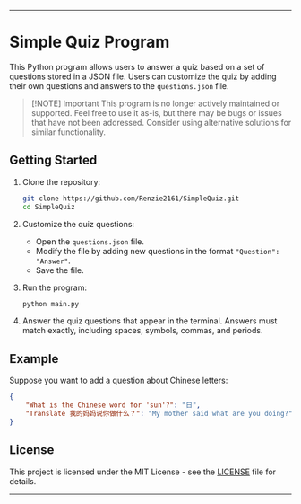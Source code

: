 ----

# Simple Quiz Program

This Python program allows users to answer a quiz based on a set of questions stored in a JSON file. Users can customize the quiz by adding their own questions and answers to the `questions.json` file.

> [!NOTE] Important
> This program is no longer actively maintained or supported. Feel free to use it as-is, but there may be bugs or issues that have not been addressed. Consider using alternative solutions for similar functionality.

## Getting Started

1. Clone the repository:
   ```bash
   git clone https://github.com/Renzie2161/SimpleQuiz.git
   cd SimpleQuiz
   ```

2. Customize the quiz questions:
   - Open the `questions.json` file.
   - Modify the file by adding new questions in the format `"Question": "Answer"`.
   - Save the file.

3. Run the program:
   ```bash
   python main.py
   ```

4. Answer the quiz questions that appear in the terminal. Answers must match exactly, including spaces, symbols, commas, and periods.

## Example

Suppose you want to add a question about Chinese letters:

```json
{
    "What is the Chinese word for 'sun'?": "日",
    "Translate 我的妈妈说你做什么？": "My mother said what are you doing?",
}
```

## License

This project is licensed under the MIT License - see the [LICENSE](LICENSE) file for details.

---
